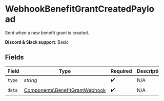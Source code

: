 # WebhookBenefitGrantCreatedPayload

Sent when a new benefit grant is created.

**Discord & Slack support:** Basic


## Fields

| Field                                                                            | Type                                                                             | Required                                                                         | Description                                                                      | Example                                                                          |
| -------------------------------------------------------------------------------- | -------------------------------------------------------------------------------- | -------------------------------------------------------------------------------- | -------------------------------------------------------------------------------- | -------------------------------------------------------------------------------- |
| `type`                                                                           | *string*                                                                         | :heavy_check_mark:                                                               | N/A                                                                              | benefit_grant.created                                                            |
| `data`                                                                           | [Components\BenefitGrantWebhook](../../Models/Components/BenefitGrantWebhook.md) | :heavy_check_mark:                                                               | N/A                                                                              |                                                                                  |
